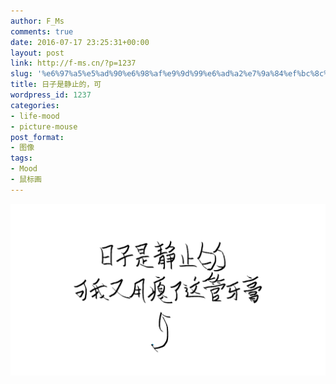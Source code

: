 ```yaml
---
author: F_Ms
comments: true
date: 2016-07-17 23:25:31+00:00
layout: post
link: http://f-ms.cn/?p=1237
slug: '%e6%97%a5%e5%ad%90%e6%98%af%e9%9d%99%e6%ad%a2%e7%9a%84%ef%bc%8c%e5%8f%af'
title: 日子是静止的，可
wordpress_id: 1237
categories:
- life-mood
- picture-mouse
post_format:
- 图像
tags:
- Mood
- 鼠标画
---
```


![20160715_日子是静止的，可我又用瘪了一管牙膏](/img/post/wp/2016/07/20160715_日子是静止的，可我又用瘪了一管牙膏.png)
